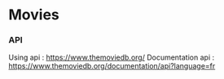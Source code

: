 # Movies

### API

Using api : https://www.themoviedb.org/
Documentation api : https://www.themoviedb.org/documentation/api?language=fr
